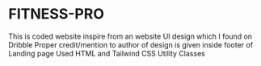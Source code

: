 # FITNESS-PRO
This is coded website inspire from an website UI design which I found on Dribble
Proper credit/mention to author of design is given inside footer of Landing page
Used HTML and Tailwind CSS Utility Classes
